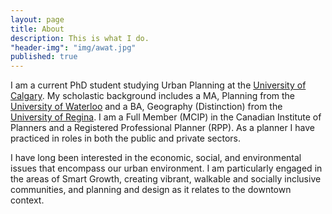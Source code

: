 ```yaml
---
layout: page
title: About
description: This is what I do.
"header-img": "img/awat.jpg"
published: true
---
```


I am a current PhD student studying Urban Planning at the [University of Calgary](http://ucalgary.ca). My scholastic background includes a MA, Planning from the [University of Waterloo](http://www.uwaterloo.ca) and a BA, Geography (Distinction) from the [University of Regina](http://www.uregina.ca). I am a Full Member (MCIP) in the Canadian Institute of Planners and a Registered Professional Planner (RPP). As a planner I have practiced in roles in both the public and private sectors.

I have long been interested in the economic, social, and environmental issues that encompass our urban environment. I am particularly engaged in the areas of Smart Growth, creating vibrant, walkable and socially inclusive communities, and planning and design as it relates to the downtown context.

